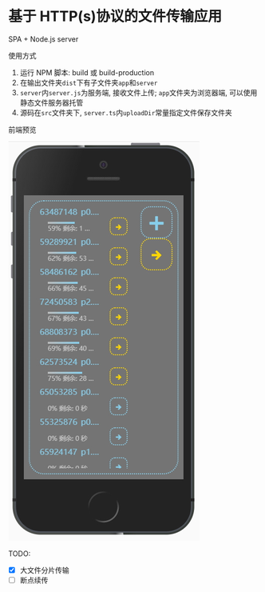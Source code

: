 # 基于 HTTP(s)协议的文件传输应用

SPA + Node.js server

使用方式

1. 运行 NPM 脚本: build 或 build-production
2. 在输出文件夹`dist`下有子文件夹`app`和`server`
3. `server`内`server.js`为服务端, 接收文件上传; `app`文件夹为浏览器端, 可以使用静态文件服务器托管
4. 源码在`src`文件夹下, `server.ts`内`uploadDir`常量指定文件保存文件夹

前端预览

![Alt 截图](截图/图像084.jpg)

TODO:

- [x] 大文件分片传输
- [ ] 断点续传
